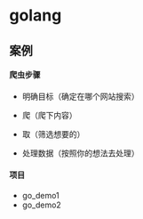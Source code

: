 # golang
## 案例

#### 爬虫步骤

* 明确目标（确定在哪个网站搜索）

* 爬（爬下内容）

* 取（筛选想要的）

* 处理数据（按照你的想法去处理）

#### 项目
* go_demo1
* go_demo2
